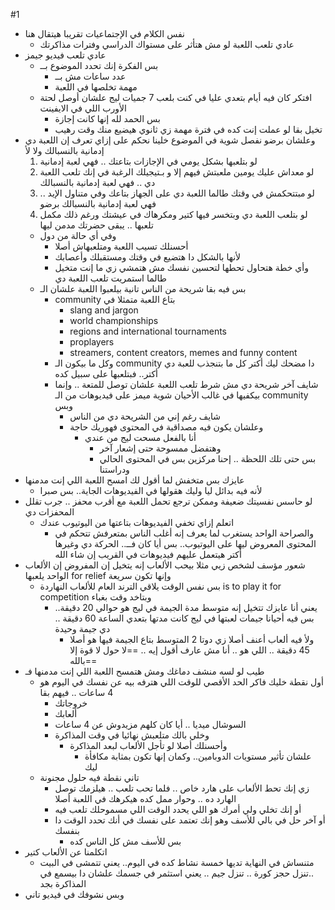 
#1
- نفس الكلام في الإجتماعيات تقريبا هيتقال هنا
	- عادي تلعب اللعبة لو مش هتأثر على مستواك الدراسي وفترات مذاكرتك
- عادي تلعب فيديو جيمز
	- بس الفكرة إنك تحدد الموضوع بــ
		- عدد ساعات مش بــ
		- مهمة تخلصها في اللعبة
	- افتكر كان فيه أيام بتعدي عليا في كنت بلعب 7 جميات ليج علشان أوصل لحتة الأورب اللي في الايفينت
		- بس الحمد لله إنها كانت إجازة
		- تخيل بقا لو عملت إنت كده في فترة مهمة زي ثانوي هيضيع منك وقت رهيب
- وعلشان برضو نفصل شوية في الموضوع خلينا نحكم على إزاي تعرف إن اللعبة دي إدمانية بالنسبالك ولا لأ
	1. لو بتلعبها بشكل يومي في الإجازات بتاعتك .. فهي لعبة إدمانية
	2. لو معداش عليك يومين ملعبتش فيهم إلا و بـتيجيلك الرغبة في إنك تلعب اللعبة دي .. فهي لعبة إدمانية بالنسبالك
	3. لو مبتتحكمش في وقتك طالما اللعبة دي على الجهاز بتاعك وفي متناول الإيد .. فهي لعبة إدمانية بالنسبالك برضو
	4. لو بتلعب اللعبة دي وبتخسر فيها كتير ومكرهاك في عيشتك ورغم ذلك مكمل تلعبها .. يبقى حضرتك مدمن ليها
	- وفي أي حالة من دول
		- أحسنلك تسيب اللعبة ومتلعبهاش أصلا
		- لأنها بالشكل دا هتضيع في وقتك ومستقبلك وأعصابك
		- وأي خطة هتحاول تحطها لتحسين نفسك مش هتمشي زي ما إنت متخيل طالما استمريت تلعب اللعبة دي
	- بس فيه بقا شريحة من الناس تانية بيلعبوا اللعبة علشان الـ
		- community بتاع اللعبة متمثلا في
			- slang and jargon
			- world championships
			- regions and international tournaments
			- proplayers 
			- streamers, content creators, memes and funny content
		- وكل ما بيكون الـ community دا مضحك ليك أكتر كل ما بتنجذب للعبة دي أكتر.. فبتلعبها على سبيل كده
		- شايف آخر شريحة دي مش شرط تلعب اللعبة علشان توصل للمتعة .. وإنما بيكفيها في غالب الأحيان شوية ميمز على فيديوهات من الـ community وبس
			- شايف رغم إني من الشريحة دي من الناس
			- وعلشان يكون فيه مصداقية في المحتوى فهوريك حاجة
				- أنا بالفعل مسحت ليج من عندي
					- وهتفضل ممسوحة حتى إشعار آخر
					- بس حتى تلك اللحظة .. إحنا مركزين بس في المحتوى الحالي ودراستنا
- عايزك بس متخفش لما أقول لك امسح اللعبة اللي إنت مدمنها
	- لأنه فيه بدائل ليا وليك هقولها في الفيديوهات الجاية.. بس صبرا
- لو حاسس نفسيتك ضعيفة وممكن ترجع تحمل اللعبة مع أقرب محفز .. جرب تقلل المحفزات دي
	- اتعلم إزاي تخفي الفيديوهات بتاعتها من اليوتيوب عندك
		- والصراحة الواحد يستغرب لما يعرف إنه أغلب الناس بمتعرفش تتحكم في المحتوى المعروض ليها على اليوتيوب.. بس أيا كان فــ.. الحركة دي وغيرها أكتر هيتعمل عليهم فيديوهات في القريب إن شاء الله
- شعور مؤسف لشخص زيي مثلا بيحب الألعاب إنه يتخيل إن المفروض إن الألعاب الواحد يلعبها for relief وإنها تكون سريعة
	- بس نفس الوقت يلاقي الترند العام للألعاب النهاردة is to play it for competition وبتاخد وقت بغباء
		- يعني أنا عايزك تتخيل إنه متوسط مدة الجيمة في ليج هو حوالي 20 دقيقة.. بس فيه أحيانا جيمات لعبتها في ليج كانت مدتها بتعدي الساعة 60 دقيقة .. دي جيمة وحيدة
			- ولأ فيه ألعاب أعنف أصلا زي دوتا 2 المتوسط بتاع الجيمة فيها هو أصلا 45 دقيقة .. اللي هو .. أنا مش عارف أقول إيه .. ==لا حول لا قوة إلا بالله==
- طيب لو لسه منشف دماغك ومش هتمسح اللعبة اللي إنت مدمنها فـ
	- أول نقطة خليك فاكر الحد الأقصي للوقت اللي هترفه بيه عن نفسك في اليوم هو 4 ساعات .. فيهم بقا
		- خروجاتك
		- ألعابك
		- السوشال ميديا .. أيا كان كلهم مزيدوش عن 4 ساعات
		- وخلي بالك متلعبش نهائيا في وقت المذاكرة
			- وأحسنلك أصلا لو تأجل الألعاب لبعد المذاكرة
				- علشان تأثير مستويات الدوبامين.. وكمان إنها تكون بمثابة مكافأة ليك
	- تاني نقطة فيه حلول مجنونة
		- زي إنك تحط الألعاب على هارد خاص .. فلما تحب تلعب .. هيلزمك توصل الهارد ده .. وحوار ممل كده هيكرهك في اللعبة أصلا
		- أو إنك تخلي ولي أمرك هو اللي يحدد الوقت اللي مسموحلك تلعب فيه
		- أو آخر حل في بالي للأسف وهو إنك تعتمد على نفسك في أنك تحدد الوقت دا بنفسك
			- بس للأسف مش كل الناس كده
- اتكلمنا عن الألعاب كتير
	- متنساش في النهاية تديها خمسة نشاط كده في اليوم.. يعني تتمشى في البيت ..تنزل حجز كورة .. تنزل جيم .. يعني استثمر في جسمك علشان دا بيسمع في المذاكرة بجد
- وبس نشوفك في فيديو تاني
